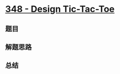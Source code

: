 # [348 - Design Tic-Tac-Toe](https://leetcode.com/problems/design-tic-tac-toe/)

## 题目


## 解题思路


## 总结


